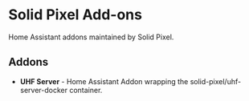 # Solid Pixel Add-ons

Home Assistant addons maintained by Solid Pixel.

## Addons

- **UHF Server** - Home Assistant Addon wrapping the solid-pixel/uhf-server-docker container.
